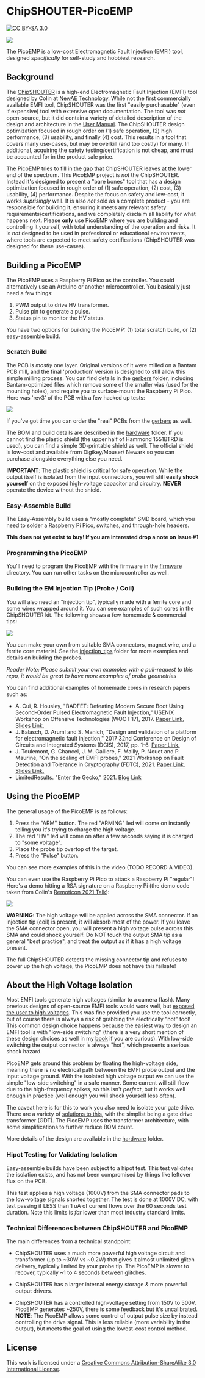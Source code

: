 # ChipSHOUTER-PicoEMP

[![CC BY-SA 3.0][cc-by-sa-shield]][cc-by-sa]

![](hardware/picoemp.jpeg)

The PicoEMP is a low-cost Electromagnetic Fault Injection (EMFI) tool, designed *specifically* for self-study and hobbiest research.

## Background

The [ChipSHOUTER](http://www.chipshouter.com) is a high-end Electromagnetic Fault Injection (EMFI) tool designed by Colin
at [NewAE Technology](http://www.newae.com). While not the first commercially available EMFI tool, ChipSHOUTER was the first
"easily purchasable" (even if expensive) tool with extensive open documentation. The tool was *not* open-source, but it
did contain a variety of detailed description of the design and architecture in the
[User Manual](https://github.com/newaetech/ChipSHOUTER/tree/master/documentation). The ChipSHOUTER design optimization focused in rough order on (1) safe operation, (2) high performance, (3) usability, and finally (4) cost. This results in a tool that covers many use-cases, but may be overkill (and too costly) for many. In additional, acquiring the safety testing/certification is not cheap, and must be accounted for in the product sale price.

The PicoEMP tries to fill in the gap that ChipSHOUTER leaves at the lower end of the spectrum. This PicoEMP project is *not* the
ChipSHOUTER. Instead it's designed to present a "bare bones" tool that has a design optimization focused in rough order of (1) safe
operation, (2) cost, (3) usability, (4) performance. Despite the focus on safety and low-cost, it works *suprisingly* well. It is also
*not* sold as a complete product - you are responsible for building it, ensuring it meets any relevant safety requirements/certifications,
and we completely disclaim all liability for what happens next. Please **only** use PicoEMP where you are building and controlling it
yourself, with total understanding of the operation and risks. It is *not* designed to be used in professional or educational environments,
where tools are expected to meet safety certifications (ChipSHOUTER was designed for these use-cases).

## Building a PicoEMP

The PicoEMP uses a Raspberry Pi Pico as the controller. You could alternatively use an Arduino or another microcontroller. You basically just need a few things:

1. PWM output to drive HV transformer.
2. Pulse pin to generate a pulse.
3. Status pin to monitor the HV status.

You have two options for building the PicoEMP: (1) total scratch build, or (2) easy-assemble build.

### Scratch Build

The PCB is *mostly* one layer. Original versions of it were milled on a Bantam PCB mill, and the final 'production' version is designed
to still allow this simple milling process. You can find details in the [gerbers](hardware/gerbers) folder, including Bantam-optimized files
which remove some of the smaller vias (used for the mounting holes), and require you to surface-mount the Raspberry Pi Pico. Here was
'rev3' of the PCB with a few hacked up tests:

![](hardware/design_notes/img/proto_rev3_hackedup.jpeg)

If you've got time you can order the "real" PCBs from the [gerbers](hardware/gerbers) as well.

The BOM and build details are described in the [hardware](hardware) folder. If you cannot find the plastic shield (the upper half of Hammond
1551BTRD is used), you can find a simple 3D-printable shield as well. The official shield is low-cost and available from Digikey/Mouser/
Newark so you can purchase alongside everything else you need.

**IMPORTANT**: The plastic shield is critical for safe operation. While the output itself is isolated from the input connections, you will still **easily shock yourself** on the exposed high-voltage capacitor and circuitry. **NEVER** operate the device without the shield.

### Easy-Assemble Build

The Easy-Assembly build uses a "mostly complete" SMD board, which you need to solder a Raspberry Pi Pico, switches, and through-hole headers.

**This does not yet exist to buy! If you are interested drop a note on Issue #1**

### Programming the PicoEMP

You'll need to program the PicoEMP with the firmware in the [firmware](firmware) directory. You can run other tasks on the microcontroller
as well.

### Building the EM Injection Tip (Probe / Coil)

You will also need an "injection tip", typically made with a ferrite core and some wires wrapped around it. You can see examples of such cores in the ChipSHOUTER kit. The following shows a few homemade & commercial tips:

![](hardware/injection_tips/examples/tips-sma.jpg)

You can make your own from suitable SMA connectors, magnet wire, and a ferrite core material. See the [injection_tips](hardware/injection_tips) 
folder for more examples and details on building the probes.

*Reader Note: Please submit your own examples with a pull-request to this repo, it would be great to have more examples of probe geometries*

You can find additional examples of homemade cores in research papers such as:

* A. Cui, R. Housley, "BADFET: Defeating Modern Secure Boot Using Second-Order Pulsed Electromagnetic Fault Injection," USENIX Workshop on Offensive Technologies (WOOT 17), 2017.  [Paper Link.](https://www.usenix.org/conference/woot17/workshop-program/presentation/cui) [Slides Link.](https://github.com/RedBalloonShenanigans/BADFET)
* J. Balasch, D. Arumí and S. Manich, "Design and validation of a platform for electromagnetic fault injection," 2017 32nd Conference on Design of Circuits and Integrated Systems (DCIS), 2017, pp. 1-6. [Paper Link.](https://upcommons.upc.edu/bitstream/handle/2117/116688/bare_conf.pdf)
* J. Toulemont, G. Chancel, J. M. Galliere, F. Mailly, P. Nouet and P. Maurine, "On the scaling of EMFI probes," 2021 Workshop on Fault Detection and Tolerance in Cryptography (FDTC), 2021. [Paper Link.](https://ieeexplore.ieee.org/abstract/document/9565575) [Slides Link.](https://jaif.io/2021/media/JAIF2021%20-%20Toulemont.pdf)
* LimitedResults. "Enter the Gecko," 2021. [Blog Link](https://limitedresults.com/2021/06/enter-the-efm32-gecko/)

## Using the PicoEMP

The general usage of the PicoEMP is as follows:

1. Press the "ARM" button. The red "ARMING" led will come on instantly telling you it's trying to charge the high voltage.
2. The red "HV" led will come on after a few seconds saying it is charged to "some voltage".
3. Place the probe tip overtop of the target.
4. Press the "Pulse" button.

You can see more examples of this in the video (TODO RECORD A VIDEO).

You can even use the Raspberry Pi Pico to attack a Raspberry Pi "regular"! Here's a demo hitting a RSA signature on a Raspberry Pi (the demo code taken from Colin's [Remoticon 2021 Talk](https://github.com/colinoflynn/remoticon-2021-levelup-hardware-hacking/tree/master/rpi-glitching)):

![](demo.jpg)

**WARNING**: The high voltage will be applied across the SMA connector. If an injection tip (coil) is present, it will absorb most of the power. If you leave the SMA connector open, you will present a high voltage pulse across this SMA and could shock yourself. Do NOT touch the output SMA tip as a general "best practice", and treat the output as if it has a high voltage present.

The full ChipSHOUTER detects the missing connector tip and refuses to power up the high voltage, the PicoEMP does not have this failsafe!

## About the High Voltage Isolation

Most EMFI tools generate high voltages (similar to a camera flash). Many previous designs of open-source EMFI tools would work well, but [exposed the user to high voltages](https://github.com/RedBalloonShenanigans/BADFET). This was fine provided you use the tool correctly, but of course there is always a risk of grabbing the electrically "hot" tool! This common design choice happens because the easiest way to design an EMFI tool is with "low-side switching" (there is a very short mention of these design choices as well in my [book](https://www.nostarch.com/hardwarehacking) if you are curious). With low-side switching the output connector is always "hot", which presents a serious shock hazard.

PicoEMP gets around this problem by floating the high-voltage side, meaning there is no electrical path between the EMFI probe output and the input voltage ground. With the isolated high voltage output we can use the simple "low-side switching" in a safe manner. Some current will still flow due to the high-frequency spikes, so this isn't *perfect*, but it works well enough in practice (well enough you will shock yourself less often).

The caveat here is for this to work you also need to isolate your gate drive. There are a variety of [solutions to this](https://www.analog.com/en/technical-articles/powering-the-isolated-side-of-your-half-bridge-configuration.html), with the simplist being a gate drive transformer (GDT). The PicoEMP uses the transformer architecture, with some simplifications to further reduce BOM count.

More details of the design are available in the [hardware](hardware) folder.

### Hipot Testing for Validating Isolation

Easy-assemble builds have been subject to a hipot test. This test validates the isolation exists, and has not been compromised by things like leftover flux on the PCB.

This test applies a high voltage (1000V) from the SMA connector pads to the low-voltage signals shorted together. The test is done at 1000V DC, with test passing if LESS than 1 uA of current flows over the 60 seconds test duration. Note this limits is *far* lower than most industry standard limits.

### Technical Differences between ChipSHOUTER and PicoEMP

The main differences from a technical standpoint:

* ChipSHOUTER uses a much more powerful high voltage circuit and transformer (up to ~30W vs ~0.2W) that gives it
  almost unlimited glitch delivery, typically limited by your probe tip. The PicoEMP is slower to recover, typically ~1 to 4 seconds between
  glitches.

* ChipSHOUTER has a larger internal energy storage & more powerful output drivers.

* ChipSHOUTER has a controlled high-voltage setting from 150V to 500V. PicoEMP generates ~250V, there is some feedback but it's uncalibrated.
  **NOTE**: The PicoEMP allows some control of output pulse size by instead controlling the drive signal. This is less reliable (more variability
  in the output), but meets the goal of using the lowest-cost control method.

## License

This work is licensed under a [Creative Commons Attribution-ShareAlike 3.0 International License][cc-by-sa].

[cc-by-sa]: http://creativecommons.org/licenses/by-sa/3.0/
[cc-by-sa-image]: https://licensebuttons.net/l/by-sa/3.0/88x31.png
[cc-by-sa-shield]: https://img.shields.io/badge/License-CC%20BY--SA%203.0-lightgrey.svg
